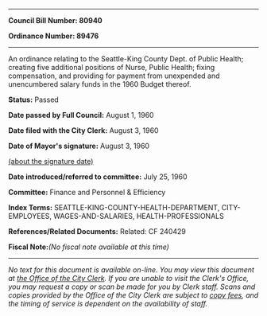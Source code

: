 

********

**Council Bill Number: 80940**
   
**Ordinance Number: 89476**
********

 An ordinance relating to the Seattle-King County Dept. of Public Health; creating five additional positions of Nurse, Public Health; fixing compensation, and providing for payment from unexpended and unencumbered salary funds in the 1960 Budget thereof.

**Status:** Passed
   
**Date passed by Full Council:** August 1, 1960
   
**Date filed with the City Clerk:** August 3, 1960
   
**Date of Mayor's signature:** August 3, 1960
   
[(about the signature date)](/~public/approvaldate.htm)
   
   
   
**Date introduced/referred to committee:** July 25, 1960
   
**Committee:** Finance and Personnel & Efficiency
   
   
**Index Terms:** SEATTLE-KING-COUNTY-HEALTH-DEPARTMENT, CITY-EMPLOYEES, WAGES-AND-SALARIES, HEALTH-PROFESSIONALS

**References/Related Documents:** Related: CF 240429

**Fiscal Note:**_(No fiscal note available at this time)_
********

_No text for this document is available on-line. You may view this document at [the Office of the City Clerk](http://www.seattle.gov/leg/clerk/contactUs.htm). If you are unable to visit the Clerk's Office, you may request a copy or scan be made for you by Clerk staff. Scans and copies provided by the Office of the City Clerk are subject to [copy fees](http://clerk.seattle.gov/~public/clerkfees.htm), and the timing of service is dependent on the availability of staff._

